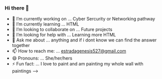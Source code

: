 ### Hi there 👋

- 🔭 I’m currently working on ... Cyber Sercurity or Networking pathway
- 🌱 I’m currently learning ... HTML
- 👯 I’m looking to collaborate on ... Future projects
- 🤔 I’m looking for help with ... Learning more HTML
- 💬 Ask me about ... anything and if i dont know we can find the answer together
- 📫 How to reach me: ... estradagenesis527@gmail.com
- 😄 Pronouns: ... She/her/hers
- ⚡ Fun fact: ... I love to paint and am painting my whole wall with paintings
-->
